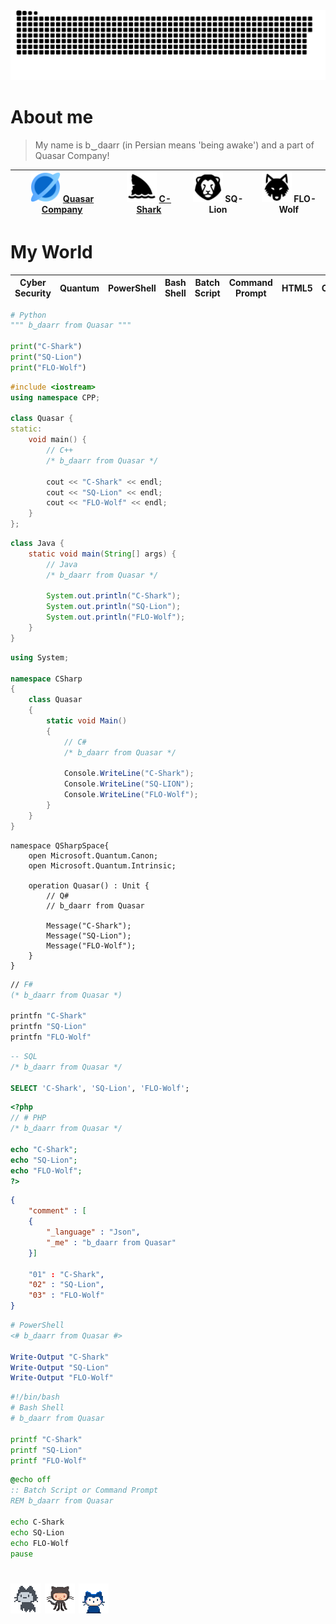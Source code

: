 <img src="https://github.com/xqb-dpx/xqb-dpx/blob/main/resource/footer.svg" />

# About me

> My name is b‿daarr (in Persian means 'being awake') and a part of Quasar Company!

| <img src="https://github.com/xqb-dpx/xqb-dpx/blob/main/resource/quasar.png" style="width: 48px; height: 48px;" /> [Quasar Company](https://github.com/xqb-dpx) | <img src="https://github.com/xqb-dpx/xqb-dpx/blob/main/resource/c-shark.png" style="width: 48px; height: 48px;" /> [C-Shark](https://github.com/xqb-dpx/C-SHARK/blob/main/README.md) | <img src="https://github.com/xqb-dpx/xqb-dpx/blob/main/resource/sq-lion.png" style="width: 48px; height: 48px;" /> SQ-Lion | <img src="https://github.com/xqb-dpx/xqb-dpx/blob/main/resource/flo-wolf.png" style="width: 48px; height: 48px;" /> FLO-Wolf |
|---|---|---|---|

# My World

| Cyber Security | Quantum | PowerShell | Bash Shell | Batch Script | Command Prompt | HTML5 | CSS3 | JavaScript | Markdown | C# | Python | Java | SQL | Windows| Linux | Android | .NET Framework | .NET SDK | 
|---|---|---|---|---|---|---|---|---|---|---|---|---|---|---|---|---|---|---|

```py
# Python
""" b‿daarr from Quasar """

print("C-Shark")
print("SQ-Lion")
print("FLO-Wolf")
```

```cpp
#include <iostream>
using namespace CPP;

class Quasar {
static:
    void main() {
        // C++
        /* b‿daarr from Quasar */

        cout << "C-Shark" << endl;
        cout << "SQ-Lion" << endl;
        cout << "FLO-Wolf" << endl;
    }
};
```

```java
class Java {
    static void main(String[] args) {
        // Java
        /* b‿daarr from Quasar */

        System.out.println("C-Shark");
        System.out.println("SQ-Lion");
        System.out.println("FLO-Wolf");
    }
}
```

```cs
using System;

namespace CSharp
{
    class Quasar
    {
        static void Main()
        {
            // C#
            /* b‿daarr from Quasar */

            Console.WriteLine("C-Shark");
            Console.WriteLine("SQ-LION");
            Console.WriteLine("FLO-Wolf");
        }
    }
}
```

```qs
namespace QSharpSpace{
    open Microsoft.Quantum.Canon;
    open Microsoft.Quantum.Intrinsic;

    operation Quasar() : Unit {
        // Q#
        // b‿daarr from Quasar

        Message("C-Shark");
        Message("SQ-Lion");
        Message("FLO-Wolf");
    }
}
```

```fs
// F#
(* b‿daarr from Quasar *)

printfn "C-Shark"
printfn "SQ-Lion"
printfn "FLO-Wolf"
```

```sql
-- SQL
/* b‿daarr from Quasar */

SELECT 'C-Shark', 'SQ-Lion', 'FLO-Wolf';
```

```php
<?php
// # PHP
/* b‿daarr from Quasar */

echo "C-Shark";
echo "SQ-Lion";
echo "FLO-Wolf";
?>
```

```json
{
    "comment" : [
    {
        "_language" : "Json",
        "_me" : "b‿daarr from Quasar"
    }]

    "01" : "C-Shark",
    "02" : "SQ-Lion",
    "03" : "FLO-Wolf"
}
```

```ps1
# PowerShell
<# b‿daarr from Quasar #>

Write-Output "C-Shark"
Write-Output "SQ-Lion"
Write-Output "FLO-Wolf"
```

```sh
#!/bin/bash
# Bash Shell
# b‿daarr from Quasar

printf "C-Shark"
printf "SQ-Lion"
printf "FLO-Wolf"
```

```bat
@echo off
:: Batch Script or Command Prompt
REM b‿daarr from Quasar

echo C-Shark
echo SQ-Lion
echo FLO-Wolf
pause
```

# <img src="https://github.com/xqb-dpx/xqb-dpx/blob/main/resource/00.gif" style="width: 48px; height: 48px;" /> <img src="https://github.com/xqb-dpx/xqb-dpx/blob/main/resource/01.gif" style="width: 48px; height: 48px;" /> <img src="https://github.com/xqb-dpx/xqb-dpx/blob/main/resource/02.gif" style="width: 48px; height: 48px;" />
